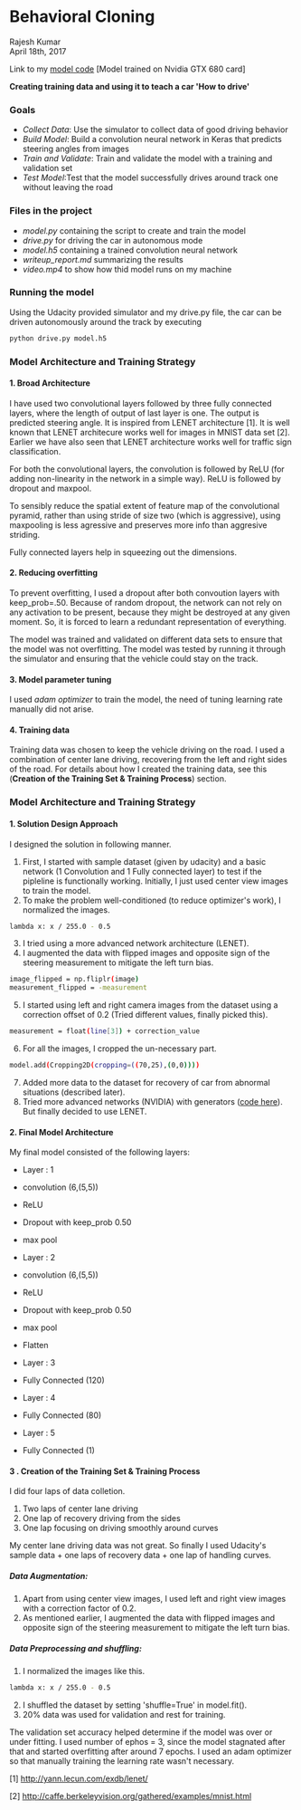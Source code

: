 # **Behavioral Cloning** 

Rajesh Kumar  
April 18th, 2017

Link to my [model code](https://github.com/rajesh-iiith/SelfDrivingCarNanodegree/blob/master/CarND-Behavioral-Cloning-P3/model.py)
[Model trained on Nvidia GTX 680 card]

**Creating training data and using it to teach a car 'How to drive'**

### Goals
* *Collect Data*: Use the simulator to collect data of good driving behavior
* *Build Model*: Build a convolution neural network in Keras that predicts steering angles from images
* *Train and Validate*: Train and validate the model with a training and validation set
* *Test Model*:Test that the model successfully drives around track one without leaving the road



### Files in the project

* *model.py* containing the script to create and train the model
* *drive.py* for driving the car in autonomous mode
* *model.h5* containing a trained convolution neural network 
* *writeup_report.md* summarizing the results
* *video.mp4* to show how thid model runs on my machine

### Running the model
Using the Udacity provided simulator and my drive.py file, the car can be driven autonomously around the track by executing 
```sh
python drive.py model.h5
```


### Model Architecture and Training Strategy

#### 1. Broad Architecture

I have used two convolutional layers followed by three fully connected layers, where the length of output of last layer is one. The output is predicted steering angle. It is inspired from LENET architecture [1]. It is well known that LENET architecure works well for images in MNIST data set [2]. Earlier we have also seen that LENET architecture works well for traffic sign classification.

For both the convolutional layers, the convolution is followed by ReLU (for adding non-linearity in the network in a simple way). ReLU is followed by dropout and maxpool.

To sensibly reduce the spatial extent of feature map of the convolutional pyramid, rather than using stride of size two (which is aggressive), using maxpooling is less agressive and preserves more info than aggresive striding. 

Fully connected layers help in squeezing out the dimensions.

#### 2. Reducing overfitting

To prevent overfitting, I used a dropout after both convoution layers with keep_prob=.50. Because of random dropout, the network can not rely on any activation to be present, because they might be destroyed at any given moment. So, it is forced to learn a redundant representation of everything.

The model was trained and validated on different data sets to ensure that the model was not overfitting. The model was tested by running it through the simulator and ensuring that the vehicle could stay on the track.

#### 3. Model parameter tuning

I used *adam optimizer* to train the model, the need of tuning learning rate manually did not arise.

#### 4. Training data

Training data was chosen to keep the vehicle driving on the road. I used a combination of center lane driving, recovering from the left and right sides of the road. For details about how I created the training data, see this (**Creation of the Training Set & Training Process**) section. 

### Model Architecture and Training Strategy

#### 1. Solution Design Approach

I designed the solution in following manner.

1. First, I started with sample dataset (given by udacity) and a basic network (1 Convolution and 1 Fully connected layer) to test if the pipleline is functionally working. Initially, I just used center view images to train the model.
2. To make the problem well-conditioned (to reduce optimizer's work), I normalized the images.
```sh
lambda x: x / 255.0 - 0.5
```
3. I tried using a more advanced network architecture (LENET).
4. I augmented the data with flipped images and opposite sign of the steering measurement to mitigate the left turn bias.
```sh
image_flipped = np.fliplr(image)
measurement_flipped = -measurement
```
5. I started using left and right camera images from the dataset using a correction offset of 0.2 (Tried different values, finally picked this).
```sh
measurement = float(line[3]) + correction_value
```
6. For all the images, I cropped the un-necessary part.
```sh
model.add(Cropping2D(cropping=((70,25),(0,0))))
```
7. Added more data to the dataset for recovery of car from abnormal situations (described later).
8. Tried more advanced networks (NVIDIA) with generators ([code here](https://github.com/rajesh-iiith/SelfDrivingCarNanodegree/blob/master/CarND-Behavioral-Cloning-P3/advanced_model.py)). But finally decided to use LENET.

#### 2. Final Model Architecture

My final model consisted of the following layers:

* Layer : 1
 * convolution (6,(5,5))
 * ReLU
 * Dropout with keep_prob 0.50 
 * max pool

* Layer : 2 
 * convolution (6,(5,5))
 * ReLU
 * Dropout with keep_prob 0.50
 * max pool
 * Flatten

* Layer : 3
 * Fully Connected (120)

* Layer : 4
 * Fully Connected (80)

* Layer : 5
 * Fully Connected (1)




#### 3 . Creation of the Training Set & Training Process

I did four laps of data colletion. 
1. Two laps of center lane driving
2. One lap of recovery driving from the sides
3. One lap focusing on driving smoothly around curves

My center lane driving data was not great. So finally I used Udacity's sample data + one laps of recovery data + one lap of handling curves.

##### Data Augmentation:
1. Apart from using center view images, I used left and right view images with a correction factor of 0.2.
2. As mentioned earlier, I augmented the data with flipped images and opposite sign of the steering measurement to mitigate the left turn bias.

##### Data Preprocessing and shuffling:
1. I normalized the images like this.
```sh
lambda x: x / 255.0 - 0.5
```
2. I shuffled the dataset by setting 'shuffle=True' in model.fit().
3. 20% data was used for validation and rest for training.


The validation set accuracy helped determine if the model was over or under fitting. I used number of ephos = 3, since the model stagnated after that and started overfitting after around 7 epochs. I used an adam optimizer so that manually training the learning rate wasn't necessary.


[1] http://yann.lecun.com/exdb/lenet/

[2] http://caffe.berkeleyvision.org/gathered/examples/mnist.html